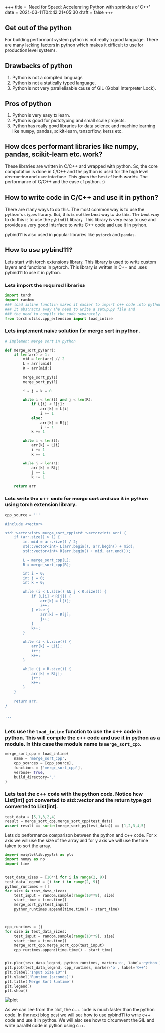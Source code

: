 +++
title = 'Need for Speed: Accelerating Python with sprinkles of C++'
date = 2024-03-11T04:42:21+05:30
draft = false
+++

## Get out of the python
For building performant system python is not really a good language. There are
many lacking factors in python which makes it difficult to use for production
level systems.


## Drawbacks of python
1. Python is not a compiled language.
2. Python is not a statically typed language.
3. Python is not very parallelisable cause of GIL (Global Interpreter Lock).

## Pros of python
1. Python is very easy to learn.
2. Python is good for prototyping and small scale projects.
3. Python has really good libraries for data science and machine learning like 
numpy, pandas, scikit-learn, tensorflow, keras etc.

## How does performant libraries like numpy, pandas, scikit-learn etc. work?
These libraries are written in C/C++ and wrapped with python. So, the core
computation is done in C/C++ and the python is used for the high level
abstraction and user interface.
This gives the best of both worlds. The performance of C/C++ and the ease of
python. :)

## How to write code in C/C++ and use it in python?
There are many ways to do this. The most common way is to use the python's
`ctypes` library. But, this is not the best way to do this. The best way to do
this is to use the `pybind11` library. This library is very easy to use and
provides a very good interface to write C++ code and use it in python.

pybind11 is also used in popular libraries like `pytorch` and `pandas`.




## How to use pybind11?
Lets start with torch extensions library. This library is used to write custom
layers and functions in pytorch. This library is written in C++ and uses
pybind11 to use it in python.


### Lets import the required libraries


```python
import torch
import random
### load inline function makes it easier to import c++ code into python. 
### It abstracts away the need to write a setup.py file and 
### the need to compile the code separately.
from torch.utils.cpp_extension import load_inline
```

### Lets implement naive solution for merge sort in python.



```python
# Implement merge sort in python    

def merge_sort_py(arr):
    if len(arr) > 1:
        mid = len(arr) // 2
        L = arr[:mid]
        R = arr[mid:]

        merge_sort_py(L)
        merge_sort_py(R)

        i = j = k = 0

        while i < len(L) and j < len(R):
            if L[i] < R[j]:
                arr[k] = L[i]
                i += 1
            else:
                arr[k] = R[j]
                j += 1
            k += 1

        while i < len(L):
            arr[k] = L[i]
            i += 1
            k += 1

        while j < len(R):
            arr[k] = R[j]
            j += 1
            k += 1

    return arr
```

### Lets write the c++ code for merge sort and use it in python using torch extension library.



```python
cpp_source = '''

#include <vector>

std::vector<int> merge_sort_cpp(std::vector<int> arr) {
    if (arr.size() > 1) {
        int mid = arr.size() / 2;
        std::vector<int> L(arr.begin(), arr.begin() + mid);
        std::vector<int> R(arr.begin() + mid, arr.end());

        L = merge_sort_cpp(L);
        R = merge_sort_cpp(R);

        int i = 0;
        int j = 0;
        int k = 0;

        while (i < L.size() && j < R.size()) {
            if (L[i] < R[j]) {
                arr[k] = L[i];
                i++;
            } else {
                arr[k] = R[j];
                j++;
            }
            k++;
        }

        while (i < L.size()) {
            arr[k] = L[i];
            i++;
            k++;
        }

        while (j < R.size()) {
            arr[k] = R[j];
            j++;
            k++;
        }
    }
    
    return arr;
}


'''
```

### Lets use the `load_inline` function to use the c++ code in python. This will compile the c++ code and use it in python as a module. In this case the module name is `merge_sort_cpp`.

```python
merge_sort_cpp = load_inline(
    name = 'merge_sort_cpp',
    cpp_sources = [cpp_source],
    functions = ['merge_sort_cpp'],
    verbose= True,
    build_directory='.'
)
```

### Lets test the c++ code with the python code. Notice how List[int] got converted to std::vector<int> and the return type got converted to List[int].

```python
test_data = [5,1,3,2,4]
result = merge_sort_cpp.merge_sort_cpp(test_data)
assert result == sorted(merge_sort_py(test_data)) == [1,2,3,4,5]
```

Lets do performance comparison between the python and c++ code.
For x axis we will use the size of the array and for y axis we will use the time
taken to sort the array.


```python
import matplotlib.pyplot as plt
import numpy as np
import time


test_data_sizes = [10**i for i in range(2, 9)]
test_data_legend = [i for i in range(2, 9)]
python_runtimes = []
for size in test_data_sizes:
    test_input = random.sample(range(10**9), size)
    start_time = time.time()
    merge_sort_py(test_input)
    python_runtimes.append(time.time() - start_time)

    

cpp_runtimes = []
for size in test_data_sizes:
    test_input = random.sample(range(10**9), size)
    start_time = time.time()
    merge_sort_cpp.merge_sort_cpp(test_input)
    cpp_runtimes.append(time.time() - start_time)


plt.plot(test_data_legend, python_runtimes, marker='o', label='Python')
plt.plot(test_data_legend, cpp_runtimes, marker='o', label='C++')
plt.xlabel('Input Size 10^')
plt.ylabel('Runtime (seconds)')
plt.title('Merge Sort Runtime')
plt.legend()
plt.show()

```

![plot](/docs/f00816e7cc168cd244791548e80bae416cba803b.png "### Title")
    

As we can see from the plot, the c++ code is much faster than the python code.
In the next blog post we will see how to use pybind11 to write c++ code and use
it in python. We will also see how to circumvent the GIL and write parallel
code in python using c++.